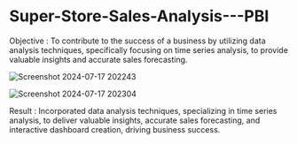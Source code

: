 # Super-Store-Sales-Analysis---PBI

Objective : To contribute to the success of a business by utilizing data analysis techniques, specifically focusing on time series analysis, to provide valuable insights and accurate sales forecasting.


![Screenshot 2024-07-17 202243](https://github.com/user-attachments/assets/8016735b-7aa2-466d-b75c-f85dacd3443d)


![Screenshot 2024-07-17 202304](https://github.com/user-attachments/assets/0a6c7902-4d7e-4160-8773-512699638163)


Result : Incorporated data analysis techniques, specializing in time series analysis, to deliver valuable insights, accurate sales forecasting, and interactive dashboard creation, driving business success.
